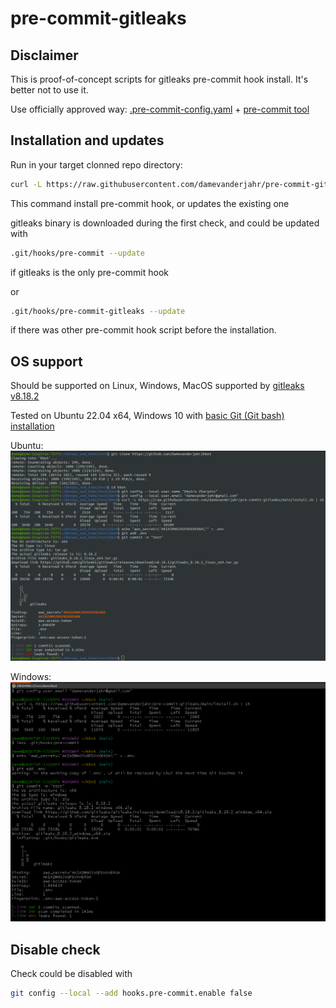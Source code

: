 # pre-commit-gitleaks

## Disclaimer

This is proof-of-concept scripts for gitleaks pre-commit hook install. It's better not to use it.

Use officially approved way: [.pre-commit-config.yaml](https://github.com/gitleaks/gitleaks?tab=readme-ov-file#pre-commit) + [pre-commit tool](https://pre-commit.com/#install)

## Installation and updates

Run in your target clonned repo directory:

```sh
curl -L https://raw.githubusercontent.com/damevanderjahr/pre-commit-gitleaks/main/install.sh | sh
```

This command install pre-commit hook, or updates the existing one

gitleaks binary is downloaded during the first check, and could be updated with

```bash
.git/hooks/pre-commit --update
```

if gitleaks is the only pre-commit hook

or

```bash
.git/hooks/pre-commit-gitleaks --update
```

if there was other pre-commit hook script before the installation.

## OS support

Should be supported on Linux, Windows, MacOS supported by [gitleaks v8.18.2](https://github.com/gitleaks/gitleaks/releases/tag/v8.18.2)

Tested on Ubuntu 22.04 x64, Windows 10 with [basic Git (Git bash) installation](https://git-scm.com/download/win)

Ubuntu:
![Image](doc/img/linux.png)

Windows:
![Image](doc/img/windows.png)

## Disable check

Check could be disabled with

```sh
git config --local --add hooks.pre-commit.enable false
```
